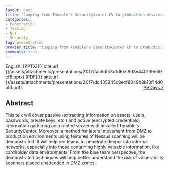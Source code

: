 ```yaml
---
layout: post
title: "Jumping from Tenable's SecurityCenter CV to production environments"
categories:
- Penetration
- Testing
- NFT
- Security
tag: presentation
browser_title: "Jumping from Tenable's SecurityCenter CV to production environments"
comments: true
---
```


English: [PPTX]({{ site.url }}/assets/attachments/presentations/2017/faa5dfc3d1d6cc8d3e440199e69cf8.pptx) [PDF]({{ site.url }}/assets/attachments/presentations/2017/dc435945c8ecf6049b8b13f14d0afd.pdf) <span style="float: right;">[PHDays 7](https://www.phdays.com)</span>

<!--more-->

## Abstract

This talk will cover passive (extracting information on assets, users, passwords, private keys, etc.) and active (encrypted credentials) information gathering on a rooted server with installed Tenable's SecurityCenter. Moreover, a method for lateral movement from DMZ to production environments using features of Nessus scanning will be demonstrated. It will help red teams to penetrate deeper into internal networks, especially into those containing highly valuable information, like cardholder data environments. From the blue team perspective, the demonstrated techniques will help better understand the risk of vulnerability scanners placed unattended in DMZ zones.
